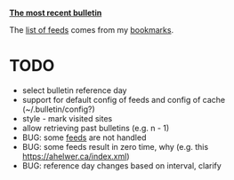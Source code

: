 [**The most recent bulletin**][ref_current]

[ref_current]:https://htmlpreview.github.io/?https://github.com/jakub-m/bulletin/blob/mainline/bulletins/bulletin-2021-10-01.html

The [list of feeds][ref_feeds] comes from my [bookmarks][ref_tw].

# TODO

- select bulletin reference day
- support for default config of feeds and config of cache (~/.bulletin/config?)
- style - mark visited sites
- allow retrieving past bulletins (e.g. n - 1)
- BUG: some [feeds][ref_feeds] are not handled
- BUG: some feeds result in zero time, why (e.g. this https://ahelwer.ca/index.xml)
- BUG: reference day changes based on interval, clarify

[ref_tw]:https://twitter.com/JakubMikians
[ref_feeds]:feeds.conf
